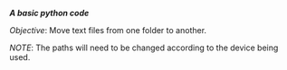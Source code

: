 ***A basic python code***

_Objective_: Move text files from one folder to another.


*NOTE*: The paths will need to be changed according to the device being used.
